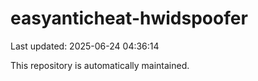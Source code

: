 # easyanticheat-hwidspoofer

Last updated: 2025-06-24 04:36:14

This repository is automatically maintained.
